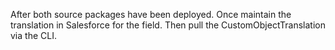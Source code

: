 After both source packages have been deployed. Once maintain the translation in Salesforce for the field. Then pull the CustomObjectTranslation via the CLI.